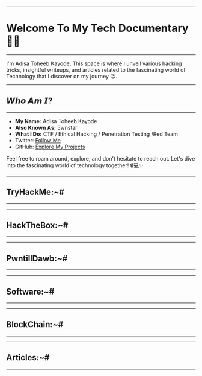 
* * * 
# Welcome To My Tech Documentary👨‍💻
* * * 
I'm Adisa Toheeb Kayode, This space is where I unveil various hacking tricks, insightful writeups, and articles related to the fascinating world of Technology that I discover on my journey 😉.

* * * 
## 𝙒𝙝𝙤 𝘼𝙢 𝙄?
* * * 

- **My Name:** Adisa Toheeb Kayode
- **Also Known As:** 5wnstar
- **What I Do:** CTF / Ethical Hacking / Penetration Testing /Red Team
- Twitter: [Follow Me](https://twitter.com/5wnstar)
- GitHub: [Explore My Projects](https://github.com/5wnstar)

Feel free to roam around, explore, and don't hesitate to reach out. Let's dive into the fascinating world of technology together! 🔒💻✨

* * * 
## TryHackMe:~#
* * * 

* * * 
## HackTheBox:~#
* * * 

* * *
## PwntillDawb:~#
* * *

* * *
## Software:~#
* * *

* * * 
## BlockChain:~#
* * * 

* * *
## Articles:~# 
* * *